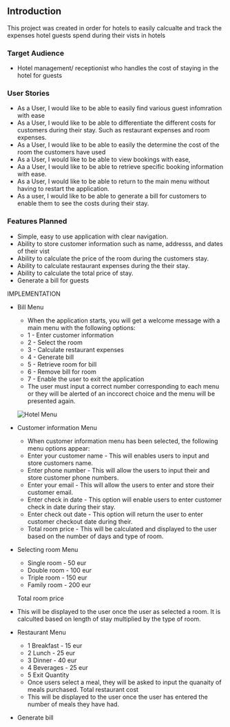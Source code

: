 ## Introduction

This project was created in order for hotels to easily calcualte and track the expenses hotel guests spend during their vists in hotels

### Target Audience

* Hotel management/ receptionist who handles the cost of staying in the hotel for guests

### User Stories

* As a User, I would like to be able to easily find various guest infomration with ease
* As a User, I would like to be able to differentiate the different costs for customers during their stay. Such as restaurant expenses and room expenses.
* As a User, I would like to be able to easily the determine the cost of the room the customers have used
* As a User, I would like to be able to view bookings with ease,
* Aa a User, I would like to be able to retrieve specific booking information with ease.
* As a User, I would like to be able to return to the main menu without having to restart the application.
* As a user, I would like to be able to generate a bill for customers to enable them to see the costs during their stay.

### Features Planned

* Simple, easy to use application with clear navigation.
* Ability to store customer information such as name, addresss, and dates of their vist
* Ability to calculate the price of the room during the customers stay.
* Ability to calculate restaurant expenses during the their stay.
* Ability to calculate the total price of stay.
* Generate a bill for guests

IMPLEMENTATION
* Bill Menu
    * When the application starts, you will get a welcome message with a main menu with the following options:
    * 1 - Enter customer information
    * 2 - Select the room
    * 3 - Calculate restaurant expenses
    * 4 - Generate bill
    * 5 - Retrieve room for bill
    * 6 - Remove bill for room
    * 7 - Enable the user to exit the application
    * The user must input a correct number corresponding to each menu or they will be alerted of an inccorect choice and the menu will be presented again.

    ![Hotel Menu](docs/screenshots/booking_menu.PNG)

 * Customer information Menu
    * When customer information menu has been selected, the following menu options appear:
    * Enter your customer name - This will enables users to input and store customers name.
    * Enter phone number - This will allow the users to input their and store customer phone numbers.
    * Enter your email - This will allow the users to enter and store their customer email.
    * Enter check in date - This option will enable users to enter customer check in date during their stay.
    * Enter check out date - This option will return the user to enter customer checkout date during their.
    * Total room price - This will be calculated and displayed to the user based on the number of days and type of room.

 * Selecting room Menu
    * Single room - 50 eur
    * Double room - 100 eur
    * Triple room - 150 eur
    * Family room - 200 eur

   Total room price
 * This will be displayed to the user once the user 
 as selected a room. It is calculted based on length of stay multiplied by the type of room.

 * Restaurant Menu
    * 1 Breakfast - 15 eur
    * 2 Lunch - 25 eur
    * 3 Dinner - 40 eur
    * 4 Beverages - 25 eur
    * 5 Exit
    Quantity
    * Once users select a meal, they will be asked to input the quanaity of meals purchased. 
    Total restaurant cost
     * This will be displayed to the user once the user has entered the number of meals they have had.

* Generate bill







